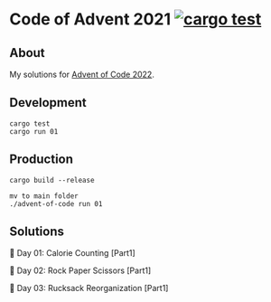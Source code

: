 # Code of Advent 2021 [![cargo test](https://github.com/naschidaniel/advent-of-code-2022/actions/workflows/rstest.yml/badge.svg)](https://github.com/naschidaniel/advent-of-code-2022/actions/workflows/rstest.yml)

## About

My solutions for [Advent of Code 2022](https://adventofcode.com/2022).

## Development

```
cargo test
cargo run 01
```

## Production

```
cargo build --release

mv to main folder
./advent-of-code run 01
```

## Solutions

🎄 Day 01: Calorie Counting [Part1]

🎅 Day 02: Rock Paper Scissors [Part1]

🎒 Day 03: Rucksack Reorganization [Part1]
